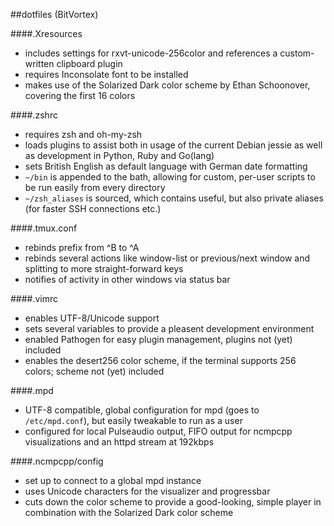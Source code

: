 ##dotfiles (BitVortex)

####.Xresources
* includes settings for rxvt-unicode-256color and references a custom-written clipboard plugin
* requires Inconsolate font to be installed
* makes use of the Solarized Dark color scheme by Ethan Schoonover, covering the first 16 colors

####.zshrc
* requires zsh and oh-my-zsh
* loads plugins to assist both in usage of the current Debian jessie as well as development in Python, Ruby and Go(lang)
* sets British English as default language with German date formatting
* `~/bin` is appended to the bath, allowing for custom, per-user scripts to be run easily from every directory
* `~/zsh_aliases` is sourced, which contains useful, but also private aliases (for faster SSH connections etc.)

####.tmux.conf
* rebinds prefix from ^B to ^A
* rebinds several actions like window-list or previous/next window and splitting to more straight-forward keys
* notifies of activity in other windows via status bar

####.vimrc
* enables UTF-8/Unicode support
* sets several variables to provide a pleasent development environment
* enabled Pathogen for easy plugin management, plugins not (yet) included
* enables the desert256 color scheme, if the terminal supports 256 colors; scheme not (yet) included

####.mpd
* UTF-8 compatible, global configuration for mpd (goes to `/etc/mpd.conf`), but easily tweakable to run as a user
* configured for local Pulseaudio output, FIFO output for ncmpcpp visualizations and an httpd stream at 192kbps

####.ncmpcpp/config
* set up to connect to a global mpd instance
* uses Unicode characters for the visualizer and progressbar
* cuts down the color scheme to provide a good-looking, simple player in combination with the Solarized Dark color scheme

